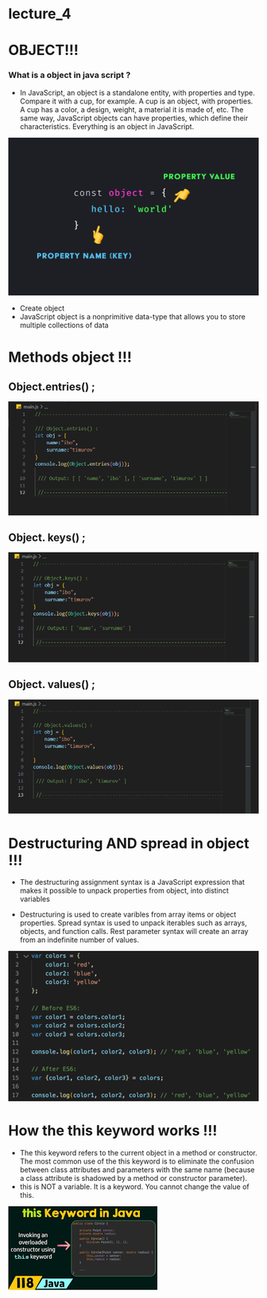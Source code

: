 # lecture_4
# OBJECT!!!

### What is a object in java script ? 

- In JavaScript, an object is a standalone 
entity, with properties and type. 
Compare it with a cup, for example. A 
cup is an object, with properties. A cup 
has a color, a design, weight, a material 
it is made of, etc. The same way, 
JavaScript objects can have properties, 
which define their characteristics.
Everything is an object in JavaScript.

![Alt text](/js-object-props.png)

- Create object
- JavaScript object is a nonprimitive data-type that allows you to 
store multiple collections of data


# Methods object !!!

## Object.entries() ;

![Alt text](/Screenshot_1.png)

## Object. keys() ;

![Alt text](/Screenshot_2.png)

## Object. values() ;

![Alt text](/Screenshot_3.png)



# Destructuring AND spread in object !!!
- The destructuring assignment syntax is a JavaScript expression that makes it 
possible to unpack properties from object, into distinct variables


- Destructuring is used to create varibles from array items or object properties. Spread syntax is used to unpack iterables such as arrays, objects, and function calls. Rest parameter syntax will create an array from an indefinite number of values.


![Alt text](/1_eWrfjl9xHgUFcce9bgTiyA.png)

# How the this keyword works !!!

- The this keyword refers to the current object in a method or constructor. The most common use of the this keyword is to eliminate the confusion between class attributes and parameters with the same name (because a class attribute is shadowed by a method or constructor parameter).
- this is NOT a variable. It is a keyword. You cannot change the value of this.

![Alt text](/Без%20названия.png)